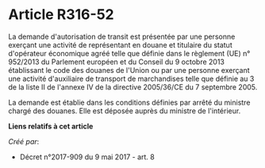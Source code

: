 # Article R316-52

La demande d'autorisation de transit est présentée par une personne exerçant une activité de représentant en douane et
titulaire du statut d'opérateur économique agréé telle que définie dans le règlement (UE) n° 952/2013 du Parlement européen
et du Conseil du 9 octobre 2013 établissant le code des douanes de l'Union ou par une personne exerçant une activité
d'auxiliaire de transport de marchandises telle que définie au 3 de la liste II de l'annexe IV de la directive 2005/36/CE du
7 septembre 2005.

La demande est établie dans les conditions définies par arrêté du ministre chargé des douanes. Elle est déposée auprès du
ministre de l'intérieur.

**Liens relatifs à cet article**

_Créé par_:

  - Décret n°2017-909 du 9 mai 2017 - art. 8
